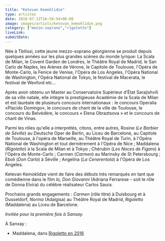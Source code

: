 ```yaml
---
title: "Ketevan Kemoklidze"
type: artistes
date: 2018-07-12T16:59:54+06:00
image: images/artists/ketevan_kemoklidze.png
category: ["mezzo-soprano","rigoletto"]
liveLink: 
submitDate: 
---
```


Née à Tbilissi, cette jeune mezzo-soprano géorgienne se produit depuis quelques années sur les plus grandes scènes du monde lyrique: La Scala de Milan, le Covent Garden de Londres, le Théâtre Royal de Madrid, le San Carlo de Naples, les Arènes de Vérone, le Capitole de Toulouse, l'Opéra de Monte-Carlo, la Fenice de Venise, l'Opéra de Los Angeles, l'Opéra National de Washington, l'Opéra National de Tokyo, le festival de Macerata, le festival de Wexford etc...

Après avoir obtenu un Master au Conservatoire Supérieur d’État Sarajishvili de sa ville natale, elle intègre la prestigieuse Académie de la Scala de Milan et est lauréate de plusieurs concours internationaux : le concours Operalia «Placido Domingo», le concours de chant de la ville de Toulouse, le concours du Belvédère, le concours « Elena Obraztsova » et le concours de chant de Vinas.

Parmi les rôles qu'elle a interprétés, citons, entre autres, Rosine (*Le Barbier de Séville*) au Deutsche Oper de Berlin, au Liceu de Barcelone, au Capitole de Toulouse, à l'opéra de Marseille, au Théâtre Royal de Turin, à l'Opéra National de Washington et tout dernièrement à l'Opéra de Nice ; Maddalena (*Rigoletto*) à la Scala de Milan et à Tokyo ; Chérubin (*Les Noces de Figaro*) à l'Opéra de Monte-Carlo ; Carmen (*Carmen*) au Marinsky de St Petersbourg ; Eboli (*Don Carlo*) à Séville ; Angelina (*La Cenerentola*) à l'Opéra de Los Angeles.

Ketevan Kemoklidze vient de faire des débuts très remarqués en tant que comédienne dans le film *Io, Don Giovanni* (Adriana Ferrarese – soit le rôle de Donna Elvira) du célèbre réalisateur Carlos Saura.

Prochains grands engagements : *Carmen* (rôle titre) à Duisbourg et à Dusseldorf, *Norma* (Adalgisa) au Théâtre Royal de Madrid, *Rigoletto* (Maddalena) au Liceu de Barcelone.

*Invitée pour la première fois à Sanxay.*


À Sanxay :
- Maddalena, dans [Rigoletto en 2016](/portfolio/2016_rigoletto/)
